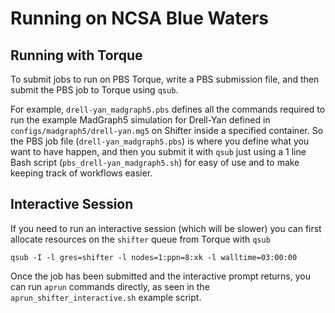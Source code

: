 # Running on NCSA Blue Waters

## Running with Torque

To submit jobs to run on PBS Torque, write a PBS submission file, and then submit the PBS job to Torque using `qsub`.

For example, `drell-yan_madgraph5.pbs` defines all the commands required to run the example MadGraph5 simulation for Drell-Yan defined in `configs/madgraph5/drell-yan.mg5` on Shifter inside a specified container.
So the PBS job file (`drell-yan_madgraph5.pbs`) is where you define what you want to have happen, and then you submit it with `qsub` just using a 1 line Bash script (`pbs_drell-yan_madgraph5.sh`) for easy of use and to make keeping track of workflows easier.

## Interactive Session

If you need to run an interactive session (which will be slower) you can first allocate resources on the `shifter` queue from Torque with `qsub`

```console
qsub -I -l gres=shifter -l nodes=1:ppn=8:xk -l walltime=03:00:00
```

Once the job has been submitted and the interactive prompt returns, you can run `aprun` commands directly, as seen in the `aprun_shifter_interactive.sh` example script.
